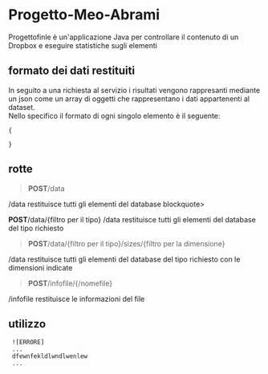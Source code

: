 # Progetto-Meo-Abrami
Progettofinle è un'applicazione Java per controllare il contenuto di un Dropbox e eseguire statistiche sugli elementi
## formato dei dati restituiti
In seguito a una richiesta al servizio i risultati vengono rappresanti mediante un json come un array di oggetti che rappresentano i dati appartenenti al dataset.<br>
Nello specifico il formato di ogni singolo elemento è il seguente:</p>
<pre><code>{

}</code></pre>

## rotte
<blockquote><p><strong>POST</strong>/data</blockquote>
    /data restituisce tutti gli elementi del database 
   blockquote> <p><strong>POST</strong>/data/{filtro per il tipo}</blockquote>
    /data restituisce tutti gli elementi del database del tipo richiesto
      <blockquote><p><strong>POST</strong>/data/{filtro per il tipo}/sizes/{filtro per la dimensione}</blockquote>
         /data restituisce tutti gli elementi del database del tipo richiesto con le dimensioni indicate </blockquote>
   <blockquote><p><strong>POST</strong>/infofile/{/nomefile}</blockquote>
    /infofile restituisce le informazioni del file
  
  </div> </div>
  
  ## utilizzo <br>
     ![ERRORE]
     ...
     dfewnfekldlwndlwenlew
     ...
